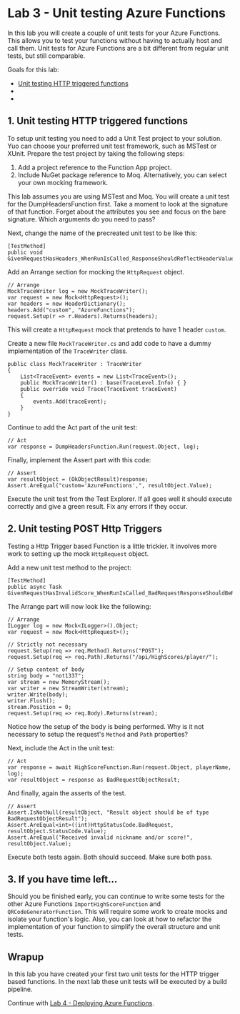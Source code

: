 # Lab 3 - Unit testing Azure Functions

In this lab you will create a couple of unit tests for your Azure Functions. This allows you to test your functions without having to actually host and call them. Unit tests for Azure Functions are a bit different from regular unit tests, but still comparable.

Goals for this lab: 
- [Unit testing HTTP triggered functions](#1)
- [](#2)
- [](#3)

## <a name="1"></a>1. Unit testing HTTP triggered functions

To setup unit testing you need to add a Unit Test project to your solution. Yuo can choose your preferred unit test framework, such as MSTest or XUnit. Prepare the test project by taking the following steps:

1. Add a project reference to the Function App project.
2. Include NuGet package reference to Moq. Alternatively, you can select your own mocking framework.

This lab assumes you are using MSTest and Moq.
You will create a unit test for the DumpHeadersFunction first. Take a moment to look at the signature of that function. Forget about the attributes you see and focus on the bare signature. Which arguments do you need to pass?

Next, change the name of the precreated unit test to be like this:
```
[TestMethod]
public void GivenRequestHasHeaders_WhenRunIsCalled_ResponseShouldReflectHeaderValues()
``` 

Add an Arrange section for mocking the ```HttpRequest``` object.
```
// Arrange
MockTraceWriter log = new MockTraceWriter();
var request = new Mock<HttpRequest>();
var headers = new HeaderDictionary();
headers.Add("custom", "AzureFunctions");
request.Setup(r => r.Headers).Returns(headers);
```
This will create a ```HttpRequest``` mock that pretends to have 1 header ```custom```.

Create a new file ```MockTraceWriter.cs``` and add code to have a dummy implementation of the ```TraceWriter``` class.
```
public class MockTraceWriter : TraceWriter
{
    List<TraceEvent> events = new List<TraceEvent>();
    public MockTraceWriter() : base(TraceLevel.Info) { }
    public override void Trace(TraceEvent traceEvent)
    {
        events.Add(traceEvent);
    }
}
```

Continue to add the Act part of the unit test:
```
// Act
var response = DumpHeadersFunction.Run(request.Object, log);
```

Finally, implement the Assert part with this code:
```
// Assert
var resultObject = (OkObjectResult)response;
Assert.AreEqual("custom='AzureFunctions',", resultObject.Value);
```
Execute the unit test from the Test Explorer. If all goes well it should execute correctly and give a green result. Fix any errors if they occur.

## <a name="2"></a>2. Unit testing POST Http Triggers

Testing a Http Trigger based Function is a little trickier. It involves more work to setting up the mock ```HttpRequest``` object.

Add a new unit test method to the project:
```
[TestMethod]
public async Task GivenRequestHasInvalidScore_WhenRunIsCalled_BadRequestResponseShouldBeReturned()
```

The Arrange part will now look like the following: 
```
// Arrange
ILogger log = new Mock<ILogger>().Object;
var request = new Mock<HttpRequest>();

// Strictly not necessary
request.Setup(req => req.Method).Returns("POST");
request.Setup(req => req.Path).Returns("/api/HighScores/player/");

// Setup content of body
string body = "not1337";
var stream = new MemoryStream();
var writer = new StreamWriter(stream);
writer.Write(body);
writer.Flush();
stream.Position = 0;
request.Setup(req => req.Body).Returns(stream);
```

Notice how the setup of the body is being performed. Why is it not necessary to setup the request's ```Method``` and ```Path``` properties?

Next, include the Act in the unit test:
```
// Act
var response = await HighScoreFunction.Run(request.Object, playerName, log);
var resultObject = response as BadRequestObjectResult;
```

And finally, again the asserts of the test.
```
// Assert
Assert.IsNotNull(resultObject, "Result object should be of type BadRequestObjectResult");
Assert.AreEqual<int>((int)HttpStatusCode.BadRequest, resultObject.StatusCode.Value);
Assert.AreEqual("Received invalid nickname and/or score!", resultObject.Value);
```

Execute both tests again. Both should succeed. Make sure both pass.

## <a name="3"></a>3. If you have time left...

Should you be finished early, you can continue to write some tests for the other Azure Functions ```ImportHighScoreFunction``` and ```QRCodeGeneratorFunction```. This will require some work to create mocks and isolate your function's logic. Also, you can look at how to refactor the implementation of your function to simplify the overall structure and unit tests. 

## Wrapup
In this lab you have created your first two unit tests for the HTTP trigger based functions. In the next lab these unit tests will be executed by a build pipeline.

Continue with [Lab 4 - Deploying Azure Functions](Lab4-Deploying.md).
